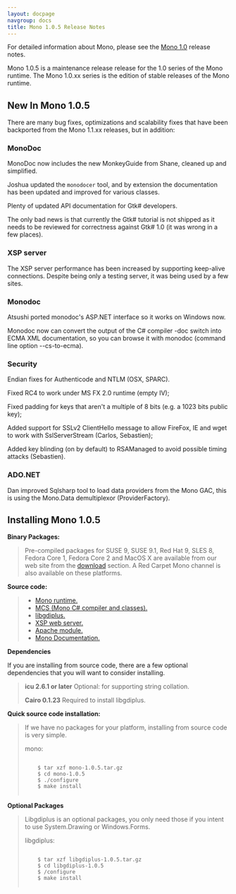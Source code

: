 ```yaml
---
layout: docpage
navgroup: docs
title: Mono 1.0.5 Release Notes
---
```


For detailed information about Mono, please see the [Mono 1.0](http://www.go-mono.com/archive/1.0/) release notes.

Mono 1.0.5 is a maintenance release release for the 1.0 series of the Mono runtime. The Mono 1.0.xx series is the edition of stable releases of the Mono runtime.

New In Mono 1.0.5
-----------------

There are many bug fixes, optimizations and scalability fixes that have been backported from the Mono 1.1.xx releases, but in addition:

### MonoDoc

MonoDoc now includes the new MonkeyGuide from Shane, cleaned up and simplified.

Joshua updated the `monodocer` tool, and by extension the documentation has been updated and improved for various classes.

Plenty of updated API documentation for Gtk\# developers.

The only bad news is that currently the Gtk\# tutorial is not shipped as it needs to be reviewed for correctness against Gtk\# 1.0 (it was wrong in a few places).

### XSP server

The XSP server performance has been increased by supporting keep-alive connections. Despite being only a testing server, it was being used by a few sites.

### Monodoc

Atsushi ported monodoc's ASP.NET interface so it works on Windows now.

Monodoc now can convert the output of the C\# compiler -doc switch into ECMA XML documentation, so you can browse it with monodoc (command line option --cs-to-ecma).

### Security

Endian fixes for Authenticode and NTLM (OSX, SPARC).

Fixed RC4 to work under MS FX 2.0 runtime (empty IV);

Fixed padding for keys that aren't a multiple of 8 bits (e.g. a 1023 bits public key);

Added support for SSLv2 ClientHello message to allow FireFox, IE and wget to work with SslServerStream (Carlos, Sebastien);

Added key blinding (on by default) to RSAManaged to avoid possible timing attacks (Sebastien).

### ADO.NET

Dan improved Sqlsharp tool to load data providers from the Mono GAC, this is using the Mono.Data demultiplexor (ProviderFactory).

Installing Mono 1.0.5
---------------------

**Binary Packages:**

> Pre-compiled packages for SUSE 9, SUSE 9.1, Red Hat 9, SLES 8, Fedora Core 1, Fedora Core 2 and MacOS X are available from our web site from the [download](http://www.go-mono.com/download.html) section. A Red Carpet Mono channel is also available on these platforms.

**Source code:**

> -   [Mono runtime.](http://www.go-mono.com/archive/1.0.5/mono-1.0.5.tar.gz)
> -   [MCS (Mono C\# compiler and classes).](http://www.go-mono.com/archive/1.0.5/mcs-1.0.5.tar.gz)
> -   [libgdiplus.](http://www.go-mono.com/archive/1.0.5/libgdiplus-1.0.5.tar.gz)
> -   [XSP web server.](http://www.go-mono.com/archive/1.0.5/xsp-1.0.5.tar.gz)
> -   [Apache module.](http://www.go-mono.com/archive/1.0.5/mod_mono-1.0.5.tar.gz)
> -   [Mono Documentation.](http://www.go-mono.com/archive/1.0.5/monodoc-1.0.5.tar.gz)

**Dependencies**

If you are installing from source code, there are a few optional dependencies that you will want to consider installing.

> **icu 2.6.1 or later** Optional: for supporting string collation.
>
> **Cairo 0.1.23** Required to install libgdiplus.

**Quick source code installation:**

> If we have no packages for your platform, installing from source code is very simple.
>
> mono:
>
> ``` shell
>     
>     $ tar xzf mono-1.0.5.tar.gz
>     $ cd mono-1.0.5
>     $ ./configure
>     $ make install
>     
> ```

**Optional Packages**

> Libgdiplus is an optional packages, you only need those if you intent to use System.Drawing or Windows.Forms.
>
> libgdiplus:
>
> ``` shell
>     
>     $ tar xzf libgdiplus-1.0.5.tar.gz
>     $ cd libgdiplus-1.0.5
>     $ /configure
>     $ make install
>     
> ```
